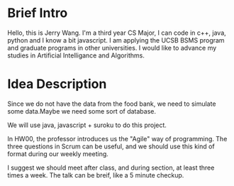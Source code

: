 # Brief Intro
Hello, this is Jerry Wang. I'm a third year CS Major, I can code in c++, java, python and I know a bit javascript. I am applying the UCSB  BSMS program and graduate programs in other universities. I would like to advance my studies in Artificial Intelligance and Algorithms.


# Idea Description

Since we do not have the data from the food bank, we need to simulate some data.Maybe we need some sort of database.

We will use java, javascript + suroku to do this project.

In HW00, the professor introduces us the "Agile" way of programming. The three questions in Scrum can be useful, and we should use this kind of format during our weekly meeting.

I suggest we should meet after class, and during section, at least three times a week. The talk can be breif, like a 5 minute checkup.


